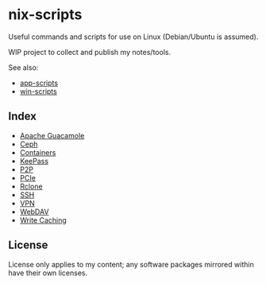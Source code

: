 # nix-scripts

Useful commands and scripts for use on Linux (Debian/Ubuntu is assumed).

WIP project to collect and publish my notes/tools.

See also:
* [app-scripts](https://github.com/xenago/app-scripts)
* [win-scripts](https://github.com/xenago/win-scripts)

## Index

* [Apache Guacamole](guacamole)
* [Ceph](ceph)
* [Containers](containers)
* [KeePass](keepass)
* [P2P](p2p)
* [PCIe](pci)
* [Rclone](rclone)
* [SSH](ssh)
* [VPN](vpn)
* [WebDAV](webdav)
* [Write Caching](write-cache)

## License

License only applies to my content; any software packages mirrored within have their own licenses.
